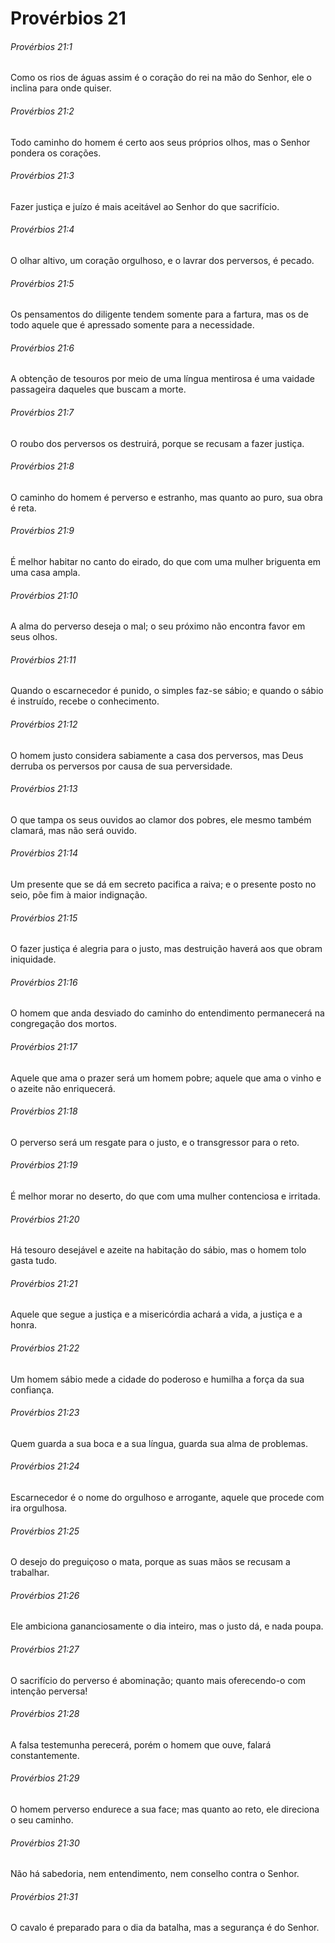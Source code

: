 # Provérbios 21

###### Provérbios 21:1

Como os rios de águas assim é o coração do rei na mão do Senhor, ele o inclina para onde quiser.

###### Provérbios 21:2

Todo caminho do homem é certo aos seus próprios olhos, mas o Senhor pondera os corações.

###### Provérbios 21:3

Fazer justiça e juízo é mais aceitável ao Senhor do que sacrifício.

###### Provérbios 21:4

O olhar altivo, um coração orgulhoso, e o lavrar dos perversos, é pecado.

###### Provérbios 21:5

Os pensamentos do diligente tendem somente para a fartura, mas os de todo aquele que é apressado somente para a necessidade.

###### Provérbios 21:6

A obtenção de tesouros por meio de uma língua mentirosa é uma vaidade passageira daqueles que buscam a morte.

###### Provérbios 21:7

O roubo dos perversos os destruirá, porque se recusam a fazer justiça.

###### Provérbios 21:8

O caminho do homem é perverso e estranho, mas quanto ao puro, sua obra é reta.

###### Provérbios 21:9

É melhor habitar no canto do eirado, do que com uma mulher briguenta em uma casa ampla.

###### Provérbios 21:10

A alma do perverso deseja o mal; o seu próximo não encontra favor em seus olhos.

###### Provérbios 21:11

Quando o escarnecedor é punido, o simples faz-se sábio; e quando o sábio é instruído, recebe o conhecimento.

###### Provérbios 21:12

O homem justo considera sabiamente a casa dos perversos, mas Deus derruba os perversos por causa de sua perversidade.

###### Provérbios 21:13

O que tampa os seus ouvidos ao clamor dos pobres, ele mesmo também clamará, mas não será ouvido.

###### Provérbios 21:14

Um presente que se dá em secreto pacifica a raiva; e o presente posto no seio, põe fim à maior indignação.

###### Provérbios 21:15

O fazer justiça é alegria para o justo, mas destruição haverá aos que obram iniquidade.

###### Provérbios 21:16

O homem que anda desviado do caminho do entendimento permanecerá na congregação dos mortos.

###### Provérbios 21:17

Aquele que ama o prazer será um homem pobre; aquele que ama o vinho e o azeite não enriquecerá.

###### Provérbios 21:18

O perverso será um resgate para o justo, e o transgressor para o reto.

###### Provérbios 21:19

É melhor morar no deserto, do que com uma mulher contenciosa e irritada.

###### Provérbios 21:20

Há tesouro desejável e azeite na habitação do sábio, mas o homem tolo gasta tudo.

###### Provérbios 21:21

Aquele que segue a justiça e a misericórdia achará a vida, a justiça e a honra.

###### Provérbios 21:22

Um homem sábio mede a cidade do poderoso e humilha a força da sua confiança.

###### Provérbios 21:23

Quem guarda a sua boca e a sua língua, guarda sua alma de problemas.

###### Provérbios 21:24

Escarnecedor é o nome do orgulhoso e arrogante, aquele que procede com ira orgulhosa.

###### Provérbios 21:25

O desejo do preguiçoso o mata, porque as suas mãos se recusam a trabalhar.

###### Provérbios 21:26

Ele ambiciona gananciosamente o dia inteiro, mas o justo dá, e nada poupa.

###### Provérbios 21:27

O sacrifício do perverso é abominação; quanto mais oferecendo-o com intenção perversa!

###### Provérbios 21:28

A falsa testemunha perecerá, porém o homem que ouve, falará constantemente.

###### Provérbios 21:29

O homem perverso endurece a sua face; mas quanto ao reto, ele direciona o seu caminho.

###### Provérbios 21:30

Não há sabedoria, nem entendimento, nem conselho contra o Senhor.

###### Provérbios 21:31

O cavalo é preparado para o dia da batalha, mas a segurança é do Senhor.

